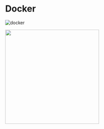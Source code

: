 # Docker
![docker](https://github.com/Taiga10969/Learn-the-basics/assets/106218669/c5381046-2dcc-43bd-8e77-404c7da07025)

<img src="https://github.com/Taiga10969/Learn-the-basics/assets/106218669/c5381046-2dcc-43bd-8e77-404c7da07025" width="300">

